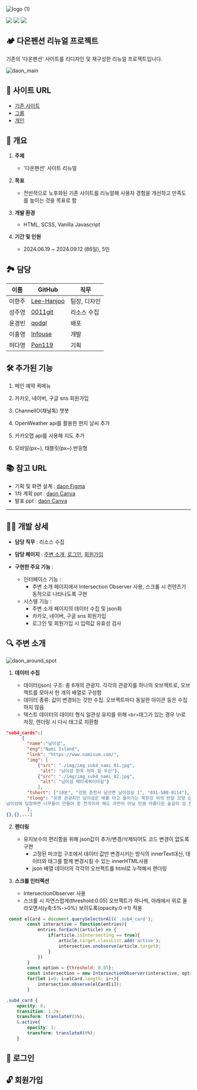 ![logo (1)](https://github.com/user-attachments/assets/a3256e34-4344-4a52-b753-7ee4b3517bdb)

<img src="https://img.shields.io/badge/HTML5-E34F26?style=flat-square&logo=html5&logoColor=white"/>   <img src="https://img.shields.io/badge/Sass-CC6699?style=flat-square&logo=Sass&logoColor=white"/>   <img src="https://img.shields.io/badge/JavaScript-F7DF1E?style=flat-square&logo=javascript&logoColor=black"/>
## 🏕 다온펜션 리뉴얼 프로젝트
기존의 '다온펜션' 사이트를 리디자인 및 재구성한 리뉴얼 프로젝트입니다.

![daon_main](https://github.com/user-attachments/assets/73e8e95a-0835-48ae-8045-f92215cf05e0)

## 🔗 사이트 URL
- [기존 사이트](http://www.daonpension.kr/)
- [그룹](https://qodql.github.io/daon/index.html)
- [개인](https://0011git.github.io/daon/)



## 📑 개요
1. **주제**
   - '다온펜션' 사이트 리뉴얼
     
2. **목표**
   - 전반적으로 노후화된 기존 사이트를 리뉴얼해 사용자 경험을 개선하고 만족도를 높이는 것을 목표로 함
     
3. **개발 환경**
   - HTML, SCSS, Vanilla Javascript
     
3. **기간 및 인원**
   - 2024.06.19 ~ 2024.09.12 (86일), 5인


     
## 🏞 담당
   | 이름   | GitHub                              | 직무              |
   |--------|---------------------------------------|-------------------|
   | 이한주 | [Lee-Hanjoo](https://github.com/Lee-Hanjoo) | 팀장, 디자인     |
   | 성주영 | [0011git](https://github.com/0011git) | 리소스 수집  |
   | 윤경빈 | [qodql](https://github.com/qodql) | 배포		   |
   | 이홍영 | [Infouse](https://github.com/Infouse) |    개발     |
   | 허다영 | [Pon119](https://github.com/Pon119) |   기획    |



## 🛠 추가된 기능
1. 메인 예약 퀵메뉴
   
2. 카카오, 네이버, 구글 sns 회원가입

3. ChannelIO(채널톡) 챗봇

4. OpenWeather api를 활용한 현지 날씨 추가

6. 카카오맵 api를 사용해 지도 추가

7. 모바일(px~), 태블릿(px~) 반응형



## 📚 참고 URL
- 기획 및 화면 설계 : 
[daon Figma](https://www.figma.com/design/1zlcRdL0iDs2TWlgb5Thoq/240618_%EB%8B%A4%EC%98%A8%ED%8E%9C%EC%85%98-(Copy)?node-id=0-1&node-type=canvas&t=QkvAdj1lJY9kWkMd-0)
- 1차 계획 ppt :
[daon Canva](https://www.canva.com/design/DAGIplQ9SSA/yVOa3ghyW9enxSPvzQCcVw/edit?utm_content=DAGIplQ9SSA&utm_campaign=designshare&utm_medium=link2&utm_source=sharebutton)
- 발표 ppt : 
[daon Canva](https://www.canva.com/design/DAGPld1e67I/bYGbjtRsdfuDOY-Lullv-w/view?utm_content=DAGPld1e67I&utm_campaign=designshare&utm_medium=link&utm_source=editor)



---
## 🙋‍♀️ 개발 상세
- **담당 직무** :
  리소스 수집
  
- **담당 페이지** :
  [주변 소개](https://0011git.github.io/daon/sub4_around_spot.html), [로그인](https://0011git.github.io/daon/login.html), [회원가입](https://0011git.github.io/daon/join.html)
- **구현한 주요 기능** :  
    - 인터페이스 기능 :
         - 주변 소개 페이지에서 Intersection Observer 사용, 스크롤 시 컨텐츠가 동적으로 나타나도록 구현
    - 시스템 기능 :
         - 주변 소개 페이지의 데이터 수집 및 json화
         - 카카오, 네이버, 구글 sns 회원가입
         - 로그인 및 회원가입 시 입력값 유효성 검사



## 🔍 주변 소개
![daon_around_spot](https://github.com/user-attachments/assets/64228a68-67c4-4fe8-9e99-c3b2079385b1)



1. **데이터 수집**

   - 데이터(json) 구조: 총 6개의 관광지. 각각의 관광지를 하나의 오브젝트로, 오브젝트를 모아서 한 개의 배열로 구성함
   - 데이터 종류: 값이 변경되는 것만 수집. 오브젝트마다 동일한 아이콘 등은 수집하지 않음
   - 텍스트 데이터의 데이터 형식 일관성 유지를 위해 ```<br>```태그가 있는 경우 \n로 저장, 렌더링 시 다시 태그로 치환함

```json
"sub4_cards":[
      {
        "name":"남이섬",
        "eng":"Nami Island",
        "link": "https://www.namisum.com/",
        "img": [
            {"src": "./img/img_sub4_nami_01.jpg",
             "alt": "남이섬 한옥 처마 밑 우산"},
            {"src": "./img/img_sub4_nami_02.jpg",
             "alt": "남이섬 메타세쿼이아길"}
            ],
        "tshort": ["10분", "강원 춘천시 남산면 남이섬길 1", "031-580-8114"],
        "tlong": "유명 관광지인 남이섬은 배를 타고 들어가는 북한강 위의 반달 모양 섬이다.\n
남이섬에 입장하면 나무들이 만들어 준 천국이라 해도 과언이 아닐 만큼 아름다운 숲길이 섬 전체를 가득 메우고 있다. 섬 가장자리로 여러 개의 강변 산책길(자전거도로), 수십년 이상 된 나무숲 길이 다수 있으며 푸른 잔디와 축구장, 미니 동물원, 수상레저 등 다양한 볼거리와 즐길거리가 있다. 이 외에도 다양한 전시와 문화행사, 콘서트를 꾸준히 개최하고 있다."
        },
{},{},...]
```
2. **렌더링**

   - 유지보수의 편리함을 위해 json값이 추가/변경/삭제되어도 코드 변경이 없도록 구현
       - 고정된 마크업 구조에서 데이터 값만 변경시키는 방식의 innerText대신, 데이터와 태그를 함께 변경시킬 수 있는 innerHTML사용
       - json 배열 데이터의 각각의 오브젝트를 html로 누적해서 렌더링




3. **스크롤 인터렉션**

   - IntersectionObserver 사용
   - 스크롤 시 자연스럽게(threshold:0.05) 오브젝트가 하나씩, 아래에서 위로 올라오면서(y축:5%->0%) 보이도록(opacity:0->1) 적용
```js
 const elCard = document.querySelectorAll('.sub4_card');
        const interactive = function(entries){
            entries.forEach((article) => {
                if(article.isIntersecting == true){
                    article.target.classList.add('active');
                    intersection.unobserve(article.target);
                }
            })
        }
        const option = {threshold: 0.05};
        const intersection = new IntersectionObserver(interactive, option);
        for(let i=0; i<elCard.length; i++){
            intersection.observe(elCard[i]);
        }
```

```css
.sub4_card {
    opacity: 0;
    transition: 1.2s;
    transform: translateY(5%);
    &.active{
        opacity: 1;
        transform: translateX(0%);
    }
```

## 🔑 로그인



## 🔓 회원가입




